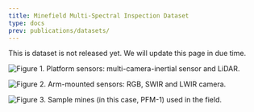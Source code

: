 ```yaml
---
title: Minefield Multi-Spectral Inspection Dataset
type: docs
prev: publications/datasets/
---
```


This is dataset is not released yet. We will update this page in due time.

![](/images/belgian_1.jpg "Figure 1. Platform sensors: multi-camera-inertial sensor and LiDAR.")

![](/images/belgian_2.jpg "Figure 2. Arm-mounted sensors: RGB, SWIR and LWIR camera.")

![](/images/belgian_3.jpg "Figure 3. Sample mines (in this case, PFM-1) used in the field.")